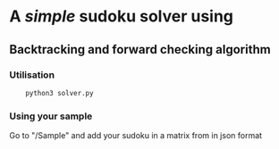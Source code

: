 # A *simple* sudoku solver using
## Backtracking and forward checking algorithm

### Utilisation
```sh
	python3 solver.py 
```
### Using your sample

Go to "/Sample" and add your sudoku in a matrix from in json format
